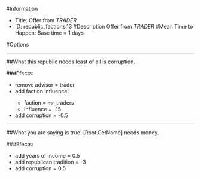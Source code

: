 #Information
 - Title: Offer from $TRADER$
 - ID: republic_factions.13
#Description
Offer from $TRADER$
#Mean Time to Happen:
Base time = 1 days

#Options

___
##What this republic needs least of all is corruption.

###Efects:<ul><li>remove advisor = trader</li><li>add faction influence:</li><ul><li>faction = mr_traders</li><li>influence = -15</li></ul><li>add corruption = -0.5</li></ul>

___
##What you are saying is true. [Root.GetName] needs money.

###Efects:<ul><li>add years of income = 0.5</li><li>add republican tradition = -3</li><li>add corruption = 0.5</li></ul>
